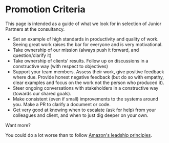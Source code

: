 
# Promotion Criteria

This page is intended as a guide of what we look for in selection of Junior Partners at the consultancy.
   
   * Set an example of high standards in productivity and quality of work. Seeing great work raises the bar for everyone and is very motivational.
   * Take ownership of our mission (always push it forward, and question/clarify it)
   * Take ownership of clients' results. Follow up on discussions in a constructive way (with respect to objectives)
   * Support your team members. Assess their work, give positive feedback where due. Provide honest negative feedback (but do so with empathy, clear examples and focus on the work not the person who produced it).
   * Steer ongoing conversations with stakeholders in a constructive way (towards our shared goals).
   * Make consistent (even if small) improvements to the systems around you. Make a PR to clarify a document or code.
   * Get very good at knowing when to escalate (ask for help) from your colleagues and client, and when to just dig deeper on your own.

Want more?

You could do a lot worse than to follow [Amazon's leadship principles](https://www.amazon.jobs/principles).
